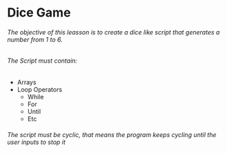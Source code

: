 # Dice Game
###### The objective of this leasson is to create a dice like script that generates a number from 1 to 6.
###### The Script must contain:
* Arrays
* Loop Operators
    * While
    * For
    * Until
    * Etc

###### The script must be cyclic, that means the program keeps cycling until the user inputs to stop it

